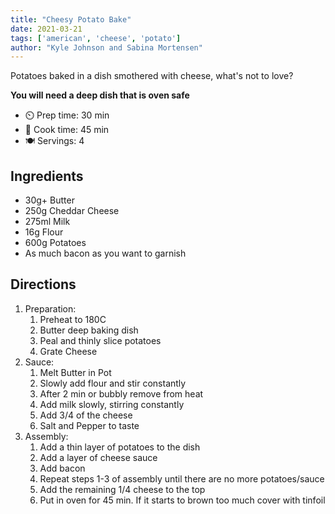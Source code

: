 ```yaml
---
title: "Cheesy Potato Bake"
date: 2021-03-21
tags: ['american', 'cheese', 'potato']
author: "Kyle Johnson and Sabina Mortensen"
---
```


Potatoes baked in a dish smothered with cheese, what's not to love?

**You will need a deep dish that is oven safe**

- ⏲️ Prep time: 30 min
- 🍳 Cook time: 45 min
- 🍽️ Servings: 4

## Ingredients

- 30g+ Butter
- 250g Cheddar Cheese
- 275ml Milk
- 16g Flour
- 600g Potatoes
- As much bacon as you want to garnish

## Directions

1. Preparation:
    1. Preheat to 180C
    2. Butter deep baking dish
    3. Peal and thinly slice potatoes
    4. Grate Cheese
2. Sauce:
    1. Melt Butter in Pot
    2. Slowly add flour and stir constantly
    3. After 2 min or bubbly remove from heat
    4. Add milk slowly, stirring constantly
    5. Add 3/4 of the cheese
    6. Salt and Pepper to taste
3. Assembly:
    1. Add a thin layer of potatoes to the dish
    2. Add a layer of cheese sauce
    3. Add bacon
    4. Repeat steps 1-3 of assembly until there are no more potatoes/sauce
    5. Add the remaining 1/4 cheese to the top
    6. Put in oven for 45 min. If it starts to brown too much cover with tinfoil
